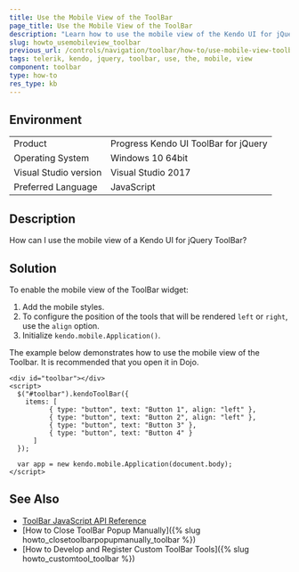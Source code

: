 ```yaml
---
title: Use the Mobile View of the ToolBar
page_title: Use the Mobile View of the ToolBar
description: "Learn how to use the mobile view of the Kendo UI for jQuery ToolBar widget."
slug: howto_usemobileview_toolbar
previous_url: /controls/navigation/toolbar/how-to/use-mobile-view-toolbar
tags: telerik, kendo, jquery, toolbar, use, the, mobile, view
component: toolbar
type: how-to
res_type: kb
---
```


## Environment

<table>
 <tr>
  <td>Product</td>
  <td>Progress Kendo UI ToolBar for jQuery</td>
 </tr>
 <tr>
  <td>Operating System</td>
  <td>Windows 10 64bit</td>
 </tr>
 <tr>
  <td>Visual Studio version</td>
  <td>Visual Studio 2017</td>
 </tr>
 <tr>
  <td>Preferred Language</td>
  <td>JavaScript</td>
 </tr>
</table>

## Description

How can I use the mobile view of a Kendo UI for jQuery ToolBar?

## Solution

To enable the mobile view of the ToolBar widget:

1. Add the mobile styles.
2. To configure the position of the tools that will be rendered `left` or `right`, use the `align` option.
3. Initialize `kendo.mobile.Application()`.

The example below demonstrates how to use the mobile view of the Toolbar. It is recommended that you open it in Dojo.



```dojo
<div id="toolbar"></div>
<script>
  $("#toolbar").kendoToolBar({
    items: [
          { type: "button", text: "Button 1", align: "left" },
          { type: "button", text: "Button 2", align: "left" },
          { type: "button", text: "Button 3" },
          { type: "button", text: "Button 4" }
      ]
  });

  var app = new kendo.mobile.Application(document.body);
</script>
```

## See Also

* [ToolBar JavaScript API Reference](/api/javascript/ui/toolbar)
* [How to Close ToolBar Popup Manually]({% slug howto_closetoolbarpopupmanually_toolbar %})
* [How to Develop and Register Custom ToolBar Tools]({% slug howto_customtool_toolbar %})
